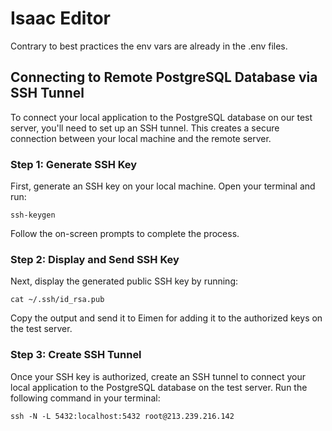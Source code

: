 # Isaac Editor

Contrary to best practices the env vars are already in the .env files.

## Connecting to Remote PostgreSQL Database via SSH Tunnel

To connect your local application to the PostgreSQL database on our test server, you'll need to set up an SSH tunnel. This creates a secure connection between your local machine and the remote server.

### Step 1: Generate SSH Key

First, generate an SSH key on your local machine. Open your terminal and run:

```
ssh-keygen
```

Follow the on-screen prompts to complete the process.

### Step 2: Display and Send SSH Key

Next, display the generated public SSH key by running:

```
cat ~/.ssh/id_rsa.pub
```

Copy the output and send it to Eimen for adding it to the authorized keys on the test server.

### Step 3: Create SSH Tunnel

Once your SSH key is authorized, create an SSH tunnel to connect your local application to the PostgreSQL database on the test server. Run the following command in your terminal:

```
ssh -N -L 5432:localhost:5432 root@213.239.216.142
```
